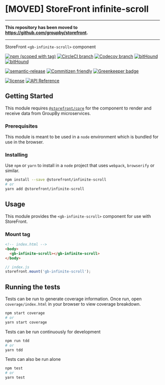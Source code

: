# [MOVED] StoreFront infinite-scroll

* * *

**This repository has been moved to <https://github.com/groupby/storefront>.**

* * *

StoreFront `<gb-infinite-scroll>` component

[![npm (scoped with tag)](https://img.shields.io/npm/v/@storefront/infinite-scroll.svg?style=flat-square)](https://www.npmjs.com/package/@storefront/infinite-scroll)
[![CircleCI branch](https://img.shields.io/circleci/project/github/groupby/storefront-infinite-scroll/master.svg?style=flat-square)](https://circleci.com/gh/groupby/storefront-infinite-scroll/tree/master)
[![Codecov branch](https://img.shields.io/codecov/c/github/groupby/storefront-infinite-scroll/master.svg?style=flat-square)](https://codecov.io/gh/groupby/storefront-infinite-scroll)
[![bitHound](https://img.shields.io/bithound/code/github/groupby/storefront-infinite-scroll.svg?style=flat-square)](https://www.bithound.io/github/groupby/storefront-infinite-scroll)
[![bitHound](https://img.shields.io/bithound/dependencies/github/groupby/storefront-infinite-scroll.svg?style=flat-square)](https://www.bithound.io/github/groupby/storefront-infinite-scroll)

[![semantic-release](https://img.shields.io/badge/%20%20%F0%9F%93%A6%F0%9F%9A%80-semantic--release-e10079.svg?style=flat-square)](https://github.com/semantic-release/semantic-release)
[![Commitizen friendly](https://img.shields.io/badge/commitizen-friendly-brightgreen.svg?style=flat-square)](http://commitizen.github.io/cz-cli/)
[![Greenkeeper badge](https://badges.greenkeeper.io/groupby/storefront-infinite-scroll.svg)](https://greenkeeper.io/)

[![license](https://img.shields.io/github/license/mashape/apistatus.svg?style=flat-square)](https://choosealicense.com/licenses/mit/)
[![API Reference](https://img.shields.io/badge/API_reference-latest-blue.svg?style=flat-square)](https://groupby.github.io/storefront-infinite-scroll/)

## Getting Started

This module requires [`@storefront/core`](https://www.npmjs.com/package/@storefront/core) for the component to render
and receive data from GroupBy microservices.

### Prerequisites

This module is meant to be used in a `node` environment which is bundled for use in the browser.

### Installing

Use `npm` or `yarn` to install in a `node` project that uses `webpack`, `browserify` or similar.

```sh
npm install --save @storefront/infinite-scroll
# or
yarn add @storefront/infinite-scroll
```

## Usage

This module provides the `<gb-infinite-scroll>` component for use with StoreFront.

### Mount tag

```html
<!-- index.html -->
<body>
  <gb-infinite-scroll></gb-infinite-scroll>
</body>
```

```js
// index.js
storefront.mount('gb-infinite-scroll');
```

## Running the tests

Tests can be run to generate coverage information.
Once run, open `coverage/index.html` in your browser to view coverage breakdown.

```sh
npm start coverage
# or
yarn start coverage
```

Tests can be run continuously for development

```sh
npm run tdd
# or
yarn tdd
```

Tests can also be run alone

```sh
npm test
# or
yarn test
```
